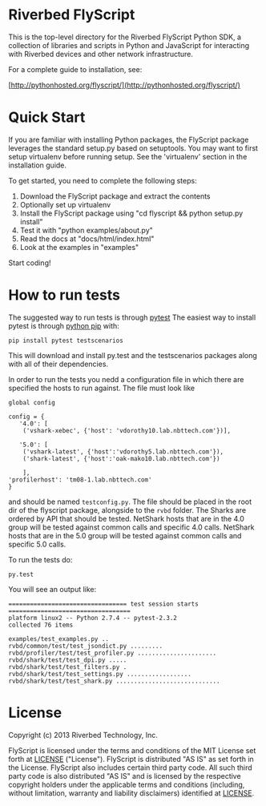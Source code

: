 Riverbed FlyScript
==================

This is the top-level directory for the Riverbed FlyScript Python SDK, a
collection of libraries and scripts in Python and JavaScript for
interacting with Riverbed devices and other network infrastructure.

For a complete guide to installation, see:

  [http://pythonhosted.org/flyscript/](http://pythonhosted.org/flyscript/)

Quick Start
===========

If you are familiar with installing Python packages, the FlyScript
package leverages the standard setup.py based on setuptools.  You may
want to first setup virtualenv before running setup.  See the
'virtualenv' section in the installation guide.

To get started, you need to complete the following steps:

1. Download the FlyScript package and extract the contents
2. Optionally set up virtualenv
3. Install the FlyScript package using "cd flyscript && python setup.py install"
4. Test it with "python examples/about.py"
5. Read the docs at "docs/html/index.html"
6. Look at the examples in "examples"

Start coding!

How to run tests
================

The suggested way to run tests is through [pytest](http://pytest.org/latest/)
The easiest way to install pytest is through
[python pip](http://www.pip-installer.org/en/latest/installing.html) with:

    pip install pytest testscenarios

This will download and install py.test and the testscenarios packages along
with all of their dependencies. 

In order to run the tests you nedd a configuration file in which there are
specified the hosts to run against. The file must look like


    global config

    config = {
       '4.0': [
        ('vshark-xebec', {'host': 'vdorothy10.lab.nbttech.com'})],
                        
       '5.0': [
        ('vshark-latest', {'host':'vdorothy5.lab.nbttech.com'}),
        ('shark-latest', {'host':'oak-mako10.lab.nbttech.com'})

        ],
	'profilerhost': 'tm08-1.lab.nbttech.com'
    }


and should be named `testconfig.py`. The file should be placed in the root
dir of the flyscript package, alongside to the `rvbd` folder.
The Sharks are ordered by API that should be tested. NetShark hosts that are in the 4.0
group will be tested against common calls and specific 4.0 calls. NetShark hosts that
are in the 5.0 group will be tested against common calls and specific 5.0 calls.

To run the tests do:

    py.test
    
You will see an output like:

    ================================= test session starts ==================================
    platform linux2 -- Python 2.7.4 -- pytest-2.3.2
    collected 76 items 

    examples/test_examples.py ..
    rvbd/common/test/test_jsondict.py .........
    rvbd/profiler/test/test_profiler.py ......................
    rvbd/shark/test/test_dpi.py .....
    rvbd/shark/test/test_filters.py .
    rvbd/shark/test/test_settings.py ..................
    rvbd/shark/test/test_shark.py .............................


License
=======

Copyright (c) 2013 Riverbed Technology, Inc.

FlyScript is licensed under the terms and conditions of the MIT
License set forth at
[LICENSE](https://github.com/riverbed/flyscript/blob/master/LICENSE)
("License").  FlyScript is distributed "AS IS" as set forth in
the License.  FlyScript also includes certain third party code.
All such third party code is also distributed "AS IS" and is licensed
by the respective copyright holders under the applicable terms and
conditions (including, without limitation, warranty and liability
disclaimers) identified at
[LICENSE](https://github.com/riverbed/flyscript/blob/master/LICENSE).
